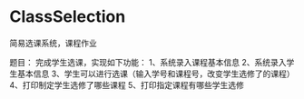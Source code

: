 # ClassSelection
 简易选课系统，课程作业

题目：
完成学生选课，实现如下功能：
1、系统录入课程基本信息
2、系统录入学生基本信息
3、学生可以进行选课（输入学号和课程号，改变学生选修了的课程）
4、打印制定学生选修了哪些课程
5、打印指定课程有哪些学生选修
